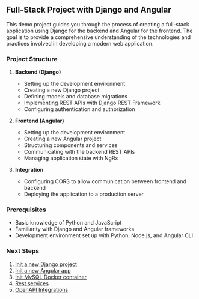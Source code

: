 ## Full-Stack Project with Django and Angular

This demo project guides you through the process of creating a full-stack application using Django for the backend and Angular for the frontend. The goal is to provide a comprehensive understanding of the technologies and practices involved in developing a modern web application.

### Project Structure

1. **Backend (Django)**

   - Setting up the development environment
   - Creating a new Django project
   - Defining models and database migrations
   - Implementing REST APIs with Django REST Framework
   - Configuring authentication and authorization

2. **Frontend (Angular)**

   - Setting up the development environment
   - Creating a new Angular project
   - Structuring components and services
   - Communicating with the backend REST APIs
   - Managing application state with NgRx

3. **Integration**
   - Configuring CORS to allow communication between frontend and backend
   - Deploying the application to a production server

### Prerequisites

- Basic knowledge of Python and JavaScript
- Familiarity with Django and Angular frameworks
- Development environment set up with Python, Node.js, and Angular CLI

### Next Steps

1. [Init a new Django project](/docs/README_PART1.md)
2. [Init a new Angular app](/docs/README_PART2.md)
3. [Init MySQL Docker container](/docs/README_PART3.md)
4. [Rest services](/docs/README_PART4.md)
5. [OpenAPI Integrations](/docs/README_PART5.md)
